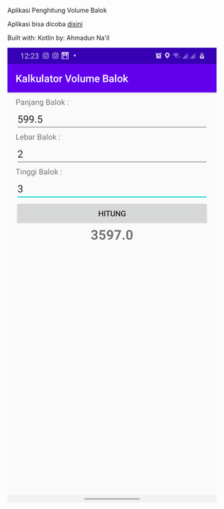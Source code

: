 Aplikasi Penghitung Volume Balok

Aplikasi bisa dicoba [disini](https://github.com/ahmaduunnail/AplikasiPenghitungVolumeBalok/raw/master/app/release/app-release.apk)

Built with: Kotlin
by: Ahmadun Na'il

![Home](https://github.com/ahmaduunnail/AplikasiPenghitungVolumeBalok/blob/master/img/Screenshot_20200722-122338_Kalkulator%20Volume%20Balok.png?raw=true)
